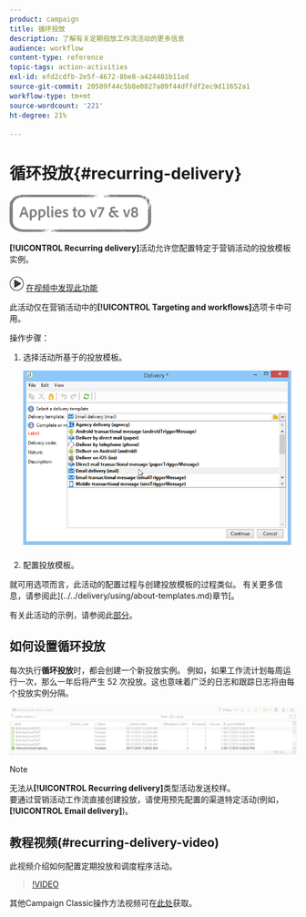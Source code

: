 ```yaml
---
product: campaign
title: 循环投放
description: 了解有关定期投放工作流活动的更多信息
audience: workflow
content-type: reference
topic-tags: action-activities
exl-id: efd2cdfb-2e5f-4672-8be8-a424481b11ed
source-git-commit: 20509f44c5b8e0827a09f44dffdf2ec9d11652a1
workflow-type: tm+mt
source-wordcount: '221'
ht-degree: 21%

---
```


# 循环投放{#recurring-delivery}

![](../../assets/common.svg)

**[!UICONTROL Recurring delivery]**&#x200B;活动允许您配置特定于营销活动的投放模板实例。

![](assets/do-not-localize/how-to-video.png) [在视频中发现此功能](#recurring-delivery-video)

此活动仅在营销活动中的&#x200B;**[!UICONTROL Targeting and workflows]**&#x200B;选项卡中可用。

操作步骤：

1. 选择活动所基于的投放模板。

   ![](assets/recurring_delivery_001.png)

1. 配置投放模板。

就可用选项而言，此活动的配置过程与创建投放模板的过程类似。 有关更多信息，请参阅此](../../delivery/using/about-templates.md)章节[。

有关此活动的示例，请参阅此[部分](sending-a-birthday-email.md#creating-a-recurring-delivery-in-a-targeting-workflow)。

## 如何设置循环投放

每次执行&#x200B;**循环投放**&#x200B;时，都会创建一个新投放实例。 例如，如果工作流计划每周运行一次，那么一年后将产生 52 次投放。这也意味着广泛的日志和跟踪日志将由每个投放实例分隔。

![循环投放](assets/delivery_recurring.jpg)

>[!NOTE]
>
>无法从&#x200B;**[!UICONTROL Recurring delivery]**&#x200B;类型活动发送校样。\
>要通过营销活动工作流直接创建投放，请使用预先配置的渠道特定活动(例如，**[!UICONTROL Email delivery]**)。

## 教程视频(#recurring-delivery-video)

此视频介绍如何配置定期投放和调度程序活动。

>[!VIDEO](https://video.tv.adobe.com/v/25040?quality=12)

其他Campaign Classic操作方法视频可在[此处](https://experienceleague.adobe.com/docs/campaign-classic-learn/tutorials/overview.html?lang=zh-Hans)获取。
